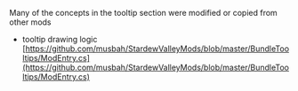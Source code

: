 Many of the concepts in the tooltip section were modified or copied from other mods

* tooltip drawing
	logic [https://github.com/musbah/StardewValleyMods/blob/master/BundleTooltips/ModEntry.cs](https://github.com/musbah/StardewValleyMods/blob/master/BundleTooltips/ModEntry.cs)